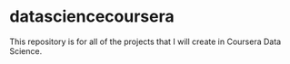 # datasciencecoursera
This repository is for all of the projects that I will create in Coursera Data Science. 
